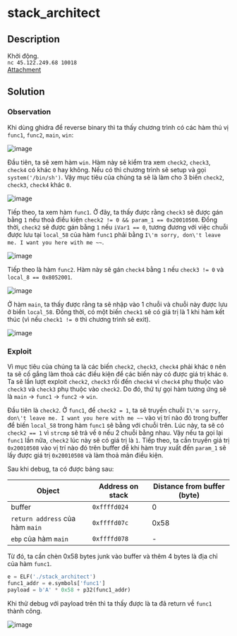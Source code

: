 # stack_architect
## Description
Khởi động.  
`nc 45.122.249.68 10018`  
[Attachment](https://cnsc.uit.edu.vn/ctf/files/d9146f84789b9132242732525b630201/stack_architect.zip?token=eyJ1c2VyX2lkIjoxMTczLCJ0ZWFtX2lkIjo1MDUsImZpbGVfaWQiOjE4N30.YchsbA.UjdLJtRgxmogl5wA8vi0Sg8sci0)

## Solution
### Observation
Khi dùng ghidra để reverse binary thì ta thấy chương trình có các hàm thú vị `func1`, `func2`, `main`, `win`:  

![image](https://user-images.githubusercontent.com/44528004/147409463-6b4af67d-66ca-4035-aa40-8d69e88c5954.png)

Đầu tiên, ta sẽ xem hàm `win`. Hàm này sẽ kiểm tra xem `check2`, `check3`, `check4` có khác `0` hay không. Nếu có thì chương trình sẽ setup và gọi `system('/bin/sh')`. Vậy mục tiêu của chúng ta sẽ là làm cho 3 biến `check2`, `check3`, `check4` khác `0`.  

![image](https://user-images.githubusercontent.com/44528004/147409582-4d9ce9a3-2c34-45d7-92fc-e3866ac6c3e0.png)


Tiếp theo, ta xem hàm `func1`. Ở đây, ta thấy được rằng `check3` sẽ được gán bằng `1` nếu thoả điều kiện `check2 != 0 && param_1 == 0x20010508`. Đồng thời, `check2` sẽ được gán bằng `1` nếu `iVar1 == 0`, tương đương với việc chuỗi được lưu tại `local_58` của hàm `func1` phải bằng `I\'m sorry, don\'t leave me. I want you here with me ~~`.  

![image](https://user-images.githubusercontent.com/44528004/147409659-8ee27123-1562-452b-8211-2619886bb6b1.png)

Tiếp theo là hàm `func2`. Hàm này sẽ gán `check4` bằng `1` nếu `check3 != 0` và `local_8 == 0x8052001`.  

![image](https://user-images.githubusercontent.com/44528004/147409748-428948d8-3581-40b7-aa44-fc8d5e5df9a3.png)

Ở hàm `main`, ta thấy được rằng ta sẽ nhập vào 1 chuỗi và chuỗi này được lưu ở biến `local_58`. Đồng thời, có một biến `check1` sẽ có giá trị là 1 khi hàm kết thúc (vì nếu `check1 != 0` thì chương trình sẽ exit).  

![image](https://user-images.githubusercontent.com/44528004/147409488-c7b156b1-bc8d-4f13-8443-7a1cdf9d5a2b.png)  


### Exploit
Vì mục tiêu của chúng ta là các biến `check2`, `check3`, `check4` phải khác `0` nên ta sẽ cố gắng làm thoả các điều kiện để các biến này có được giá trị khác `0`. Ta sẽ lần lượt exploit `check2`, `check3` rồi đến `check4` vì `check4` phụ thuộc vào `check3` và `check3` phụ thuộc vào `check2`. Do đó, thứ tự gọi hàm tương ứng sẽ là `main` -> `func1` -> `func2` -> `win`.  

Đầu tiên là `check2`. Ở `func1`, để `check2 = 1`, ta sẽ truyền chuỗi `I\'m sorry, don\'t leave me. I want you here with me ~~` vào vị trí nào đó trong buffer để biến `local_58` trong hàm `func1` sẽ bằng với chuỗi trên. Lúc này, ta sẽ có `check2 == 1` vì `strcmp` sẽ trả về `0` nếu 2 chuỗi bằng nhau. Vậy nếu ta gọi lại `func1` lần nữa, `check2` lúc này sẽ có giá trị là `1`. Tiếp theo, ta cần truyền giá trị `0x20010508` vào vị trí nào đó trên buffer để khi hàm truy xuất đến `param_1` sẽ lấy được giá trị `0x20010508` và làm thoả mãn điều kiện.  

Sau khi debug, ta có được bảng sau:  

| Object | Address on stack | Distance from buffer (byte) |
|---|---|---|
| buffer | `0xffffd024` | 0 |
| `return address` của hàm `main` | `0xffffd07c` | 0x58 |
| `ebp` của hàm `main` | `0xffffd078` | - |

Từ đó, ta cần chèn 0x58 bytes junk vào buffer và thêm 4 bytes là địa chỉ của hàm `func1`.
```python
e = ELF('./stack_architect')
func1_addr = e.symbols['func1']
payload = b'A' * 0x58 + p32(func1_addr)
```

Khi thử debug với payload trên thì ta thấy được là ta đã return về `func1` thành công.  

![image](https://user-images.githubusercontent.com/44528004/147410362-2037df27-4751-4123-82d7-c0d93bca4d91.png)
